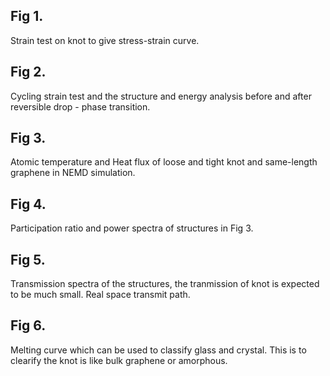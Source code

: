 ## Fig 1. 
Strain test on knot to give stress-strain curve. 

## Fig 2. 
Cycling strain test and the structure and energy analysis before and after reversible drop - phase transition.

## Fig 3. 
Atomic temperature and Heat flux  of loose and tight knot and same-length graphene in NEMD simulation.



## Fig 4. 
Participation ratio and power spectra of structures in Fig 3. 

## Fig 5. 
Transmission spectra of the structures, the tranmission of knot is expected to be much small. Real space transmit path.

## Fig 6.
Melting curve which can be used to classify glass and crystal.  This is to clearify the knot is like bulk graphene or amorphous.

